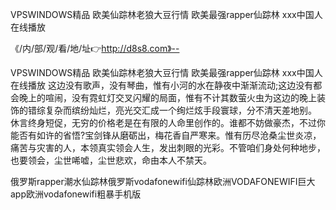 VPSWINDOWS精品
欧美仙踪林老狼大豆行情
欧美最强rapper仙踪林
ххх中国人在线播放


《/内/部/观/看/地/址👉http://d8s8.com》--

VPSWINDOWS精品
欧美仙踪林老狼大豆行情
欧美最强rapper仙踪林
ххх中国人在线播放
这边没有歌声，没有琴曲，惟有小河的水在静夜中渐渐流动;这边没有都会晚上的喧闹，没有霓虹灯交叉闪耀的局面，惟有不计其数萤火虫为这边的晚上装饰的错综复杂而缤纷灿烂，亮光交汇成一个绚烂炫手段寰球，分不清天差地别。
休言终身短促，无穷的价格老是在有限的人命里创作的。谁都不妨做豪杰，不过你能否有如许的省悟?宝剑锋从磨砺出，梅花香自严寒来。惟有历尽沧桑尘世炎凉，痛苦与灾害的人，本领真实领会人生，发出刺眼的光彩。不管咱们身处何种地步，也要领会，尘世唏嘘，尘世悲欢，命由本人不禁天。





俄罗斯rapper潮水仙踪林俄罗斯vodafonewifi仙踪林欧洲VODAFONEWIFI巨大app欧洲vodafonewifi粗暴手机版
